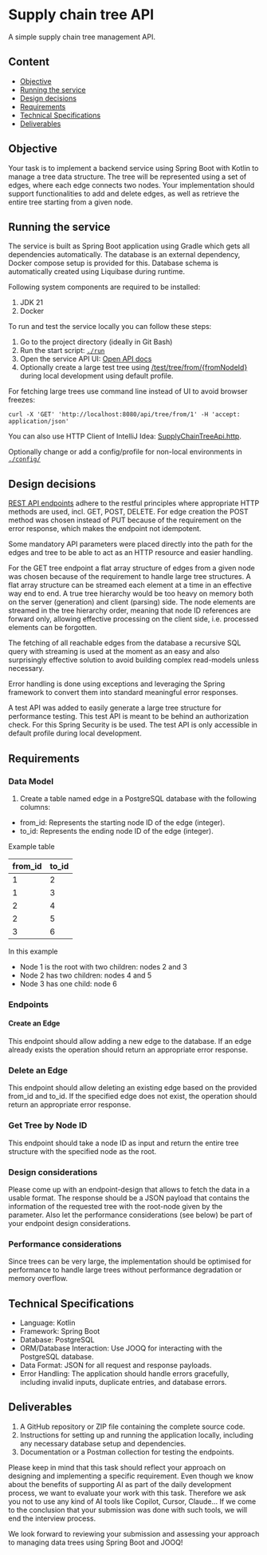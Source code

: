 # Supply chain tree API

A simple supply chain tree management API.

## Content
- [Objective](#objective)
- [Running the service](#running-the-service)
- [Design decisions](#design-decisions)
- [Requirements](#requirements)
- [Technical Specifications](#technical-specifications)
- [Deliverables](#deliverables)

## Objective

Your task is to implement a backend service using Spring Boot with Kotlin to manage a tree data
structure. The tree will be represented using a set of edges, where each edge connects two
nodes. Your implementation should support functionalities to add and delete edges, as well as
retrieve the entire tree starting from a given node.

## Running the service

The service is built as Spring Boot application using Gradle which gets all dependencies automatically. The database is an external dependency, Docker compose setup is provided for this. Database schema is automatically created using Liquibase during runtime.

Following system components are required to be installed:
1. JDK 21
2. Docker

To run and test the service locally you can follow these steps:
1. Go to the project directory (ideally in Git Bash)
2. Run the start script: [`./run`](./run)
3. Open the service API UI: [Open API docs](http://localhost:8080/swagger-ui/index.html)
4. Optionally create a large test tree using [/test/tree/from/{fromNodeId}](http://localhost:8080/swagger-ui/index.html#/Supply%20chain%20tree%20API%20for%20testing/generateLargeTestTree) during local development using default profile. 

For fetching large trees use command line instead of UI to avoid browser freezes:
```shell
curl -X 'GET' 'http://localhost:8080/api/tree/from/1' -H 'accept: application/json'
```

You can also use HTTP Client of IntelliJ Idea: [SupplyChainTreeApi.http](src/test/http/SupplyChainTreeApi.http).

Optionally change or add a config/profile for non-local environments in [`./config/`](./config)

## Design decisions

[REST API endpoints](src/main/kotlin/com/prewave/supplychaintree/api/SupplyChainTreeApi.kt) adhere to the restful principles where appropriate HTTP methods are used, incl. GET, POST, DELETE. For edge creation the POST method was chosen instead of PUT because of the requirement on the error response, which makes the endpoint not idempotent.

Some mandatory API parameters were placed directly into the path for the edges and tree to be able to act as an HTTP resource and easier handling.

For the GET tree endpoint a flat array structure of edges from a given node was chosen because of the requirement to handle large tree structures. A flat array structure can be streamed each element at a time in an effective way end to end. A true tree hierarchy would be too heavy on memory both on the server (generation) and client (parsing) side. The node elements are streamed in the tree hierarchy order, meaning that node ID references are forward only, allowing effective processing on the client side, i.e. processed elements can be forgotten.

The fetching of all reachable edges from the database a recursive SQL query with streaming is used at the moment as an easy and also surprisingly effective solution to avoid building complex read-models unless necessary.

Error handling is done using exceptions and leveraging the Spring framework to convert them into standard meaningful error responses.

A test API was added to easily generate a large tree structure for performance testing. This test API is meant to be behind an authorization check. For this Spring Security is be used. 
The test API is only accessible in default profile during local development.

## Requirements

### Data Model

1. Create a table named edge in a PostgreSQL database with the following columns:

- from_id: Represents the starting node ID of the edge (integer).
- to_id: Represents the ending node ID of the edge (integer).

Example table

| from_id | to_id |
|---------|-------|
| 1       | 2     |
| 1       | 3     |
| 2       | 4     |
| 2       | 5     |
| 3       | 6     |

In this example

- Node 1 is the root with two children: nodes 2 and 3
- Node 2 has two children: nodes 4 and 5
- Node 3 has one child: node 6

### Endpoints

#### Create an Edge

This endpoint should allow adding a new edge to the database. If an edge already exists the
operation should return an appropriate error response.

### Delete an Edge

This endpoint should allow deleting an existing edge based on the provided from_id and to_id.
If the specified edge does not exist, the operation should return an appropriate error response.

### Get Tree by Node ID

This endpoint should take a node ID as input and return the entire tree structure with the
specified node as the root.

### Design considerations

Please come up with an endpoint-design that allows to fetch the data
in a usable format. The response should be a JSON payload that contains the information of the
requested tree with the root-node given by the parameter. Also let the performance
considerations (see below) be part of your endpoint design considerations.

### Performance considerations

Since trees can be very large, the implementation should be
optimised for performance to handle large trees without performance degradation or memory
overflow.

## Technical Specifications

- Language: Kotlin
- Framework: Spring Boot
- Database: PostgreSQL
- ORM/Database Interaction: Use JOOQ for interacting with the PostgreSQL database.
- Data Format: JSON for all request and response payloads.
- Error Handling: The application should handle errors gracefully, including invalid inputs,
  duplicate entries, and database errors.

## Deliverables

1. A GitHub repository or ZIP file containing the complete source code.
2. Instructions for setting up and running the application locally, including any necessary
   database setup and dependencies.
3. Documentation or a Postman collection for testing the endpoints.

Please keep in mind that this task should reflect your approach on designing and implementing
a specific requirement. Even though we know about the benefits of supporting AI as part of the
daily development process, we want to evaluate your work with this task. Therefore we ask you
not to use any kind of AI tools like Copilot, Cursor, Claude... If we come to the conclusion that
your submission was done with such tools, we will end the interview process.

We look forward to reviewing your submission and assessing your approach to managing data
trees using Spring Boot and JOOQ!